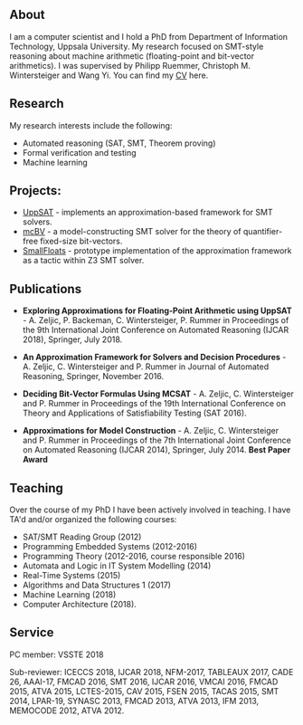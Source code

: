 ## About
I am a computer scientist and I hold a PhD from Department of Information Technology, Uppsala University. My research focused on SMT-style reasoning about machine arithmetic (floating-point and bit-vector arithmetics). I was supervised by Philipp Ruemmer, Christoph M. Wintersteiger and Wang Yi. You can find my [CV](/azcv.pdf) here.

## Research
My research interests include the following:

* Automated reasoning (SAT, SMT, Theorem proving)
* Formal verification and testing
* Machine learning

## Projects:
  - [UppSAT](https://github.com/uuverifiers/uppsat) - implements an approximation-based framework for SMT solvers.
  - [mcBV](https://github.com/Microsoft/mcBV) - a model-constructing SMT solver for the theory of quantifier-free fixed-size bit-vectors.
  - [SmallFloats](https://github.com/AleksandarZeljic/z3) - prototype implementation of the approximation framework as a tactic within Z3 SMT solver.

## Publications

* **Exploring Approximations for Floating-Point Arithmetic using UppSAT** - A. Zeljic, P. Backeman, C. Wintersteiger, P. Rummer 
  in Proceedings of the 9th International Joint Conference on Automated Reasoning (IJCAR 2018), Springer, July 2018.

* **An Approximation Framework for Solvers and Decision Procedures** - A. Zeljic, C. Wintersteiger and P. Rummer 
  in Journal of Automated Reasoning, Springer, November 2016.


* **Deciding Bit-Vector Formulas Using MCSAT** - A. Zeljic, C. Wintersteiger and P. Rummer in Proceedings of the 19th International Conference on Theory and Applications of Satisfiability Testing (SAT 2016).

* **Approximations for Model Construction** - A. Zeljic, C. Wintersteiger and P. Rummer
  in Proceedings of the 7th International Joint Conference on Automated Reasoning (IJCAR 2014), Springer, July 2014. **Best Paper Award**
  
## Teaching
Over the course of my PhD I have been actively involved in teaching. I have TA'd and/or organized the following courses:
 * SAT/SMT Reading Group (2012)
 * Programming Embedded Systems (2012-2016)
 * Programming Theory (2012-2016, course responsible 2016)
 * Automata and Logic in IT System Modelling (2014)
 * Real-Time Systems (2015)
 * Algorithms and Data Structures 1 (2017) 
 * Machine Learning (2018)
 * Computer Architecture (2018).
 
## Service

PC member: VSSTE 2018

Sub-reviewer: ICECCS 2018, IJCAR 2018, NFM-2017, TABLEAUX 2017, CADE 26, AAAI-17, FMCAD 2016, SMT 2016, IJCAR 2016, VMCAI 2016, FMCAD 2015, ATVA 2015, LCTES-2015, CAV 2015, FSEN 2015, TACAS 2015, SMT 2014, LPAR-19, SYNASC 2013, FMCAD 2013, ATVA 2013, IFM 2013, MEMOCODE 2012, ATVA 2012.


